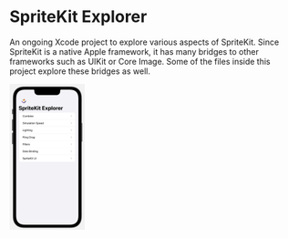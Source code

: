 #  SpriteKit Explorer

An ongoing Xcode project to explore various aspects of SpriteKit. Since SpriteKit is a native Apple framework, it has many bridges to other frameworks such as UIKit or Core Image. Some of the files inside this project explore these bridges as well.

<img src="Screenshots/Menu-13-mar-2024.png" alt="Menu-13-mar-2024" style="zoom:25%;" />
